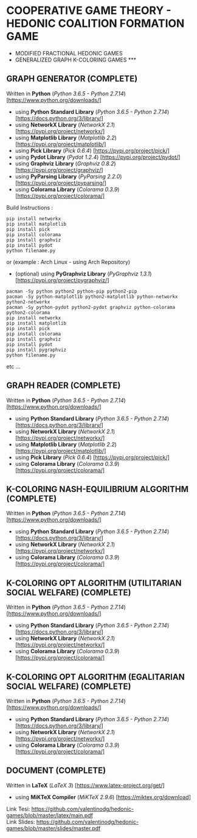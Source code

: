 # COOPERATIVE GAME THEORY - HEDONIC COALITION FORMATION GAME

* MODIFIED FRACTIONAL HEDONIC GAMES
* GENERALIZED GRAPH K-COLORING GAMES ***

## GRAPH GENERATOR (COMPLETE)

Written in **Python** (*Python 3.6.5 - Python 2.7.14*) [https://www.python.org/downloads/]

* using **Python Standard Library** (*Python 3.6.5 - Python 2.7.14*) [https://docs.python.org/3/library/]
* using **NetworkX Library** (*NetworkX 2.1*) [https://pypi.org/project/networkx/]
* using **Matplotlib Library** (*Matplotlib 2.2*) [https://pypi.org/project/matplotlib/]
* using **Pick Library** (*Pick 0.6.4*) [https://pypi.org/project/pick/]
* using **Pydot Library** (*Pydot 1.2.4*) [https://pypi.org/project/pydot/]
* using **Graphviz Library** (*Graphviz 0.8.2*) [https://pypi.org/project/graphviz/]
* using **PyParsing Library** (*PyParsing 2.2.0*) [https://pypi.org/project/pyparsing/]
* using **Colorama Library** (*Colorama 0.3.9*) [https://pypi.org/project/colorama/]

Build Instructions :
```
pip install networkx
pip install matplotlib
pip install pick
pip install colorama
pip install graphviz
pip install pydot
python filename.py
```
or (example : Arch Linux - using Arch Repository)
* (optional) using **PyGraphviz Library** (*PyGraphviz 1.3.1*) [https://pypi.org/project/pygraphviz/]

```
pacman -Sy python python2 python-pip python2-pip
pacman -Sy python-matplotlib python2-matplotlib python-networkx python2-networkx
pacman -Sy python-pydot python2-pydot graphviz python-colorama python2-colorama
pip install networkx
pip install matplotlib
pip install pick
pip install colorama
pip install graphviz
pip install pydot
pip install pygraphviz
python filename.py
```
etc ...

## GRAPH READER (COMPLETE)

Written in **Python** (*Python 3.6.5 - Python 2.7.14*) [https://www.python.org/downloads/]

* using **Python Standard Library** (*Python 3.6.5 - Python 2.7.14*) [https://docs.python.org/3/library/]
* using **NetworkX Library** (*NetworkX 2.1*) [https://pypi.org/project/networkx/]
* using **Matplotlib Library** (*Matplotlib 2.2*) [https://pypi.org/project/matplotlib/]
* using **Pick Library** (*Pick 0.6.4*) [https://pypi.org/project/pick/]
* using **Colorama Library** (*Colorama 0.3.9*) [https://pypi.org/project/colorama/]

## K-COLORING NASH-EQUILIBRIUM ALGORITHM (COMPLETE)

Written in **Python** (*Python 3.6.5 - Python 2.7.14*) [https://www.python.org/downloads/]

* using **Python Standard Library** (*Python 3.6.5 - Python 2.7.14*) [https://docs.python.org/3/library/]
* using **NetworkX Library** (*NetworkX 2.1*) [https://pypi.org/project/networkx/]
* using **Colorama Library** (*Colorama 0.3.9*) [https://pypi.org/project/colorama/]

## K-COLORING OPT ALGORITHM (UTILITARIAN SOCIAL WELFARE) (COMPLETE)

Written in **Python** (*Python 3.6.5 - Python 2.7.14*) [https://www.python.org/downloads/]

* using **Python Standard Library** (*Python 3.6.5 - Python 2.7.14*) [https://docs.python.org/3/library/]
* using **NetworkX Library** (*NetworkX 2.1*) [https://pypi.org/project/networkx/]
* using **Colorama Library** (*Colorama 0.3.9*) [https://pypi.org/project/colorama/]

## K-COLORING OPT ALGORITHM (EGALITARIAN SOCIAL WELFARE) (COMPLETE)

Written in **Python** (*Python 3.6.5 - Python 2.7.14*) [https://www.python.org/downloads/]

* using **Python Standard Library** (*Python 3.6.5 - Python 2.7.14*) [https://docs.python.org/3/library/]
* using **NetworkX Library** (*NetworkX 2.1*) [https://pypi.org/project/networkx/]
* using **Colorama Library** (*Colorama 0.3.9*) [https://pypi.org/project/colorama/]

## DOCUMENT (COMPLETE)

Written in **LaTeX** (*LaTeX 3*) [https://www.latex-project.org/get/]

* using **MiKTeX Compiler** (*MiKTeX 2.9.6*) [https://miktex.org/download]

Link Tesi: https://github.com/valentinodg/hedonic-games/blob/master/latex/main.pdf  
Link Slides: https://github.com/valentinodg/hedonic-games/blob/master/slides/master.pdf
